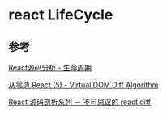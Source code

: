 # react LifeCycle




## 参考

[React源码分析 - 生命周期](https://zhuanlan.zhihu.com/p/33933644)

[从零造 React (5) - Virtual DOM Diff Algorithm](https://zhuanlan.zhihu.com/p/34482401)

[React 源码剖析系列 － 不可思议的 react diff](https://zhuanlan.zhihu.com/p/20346379)


